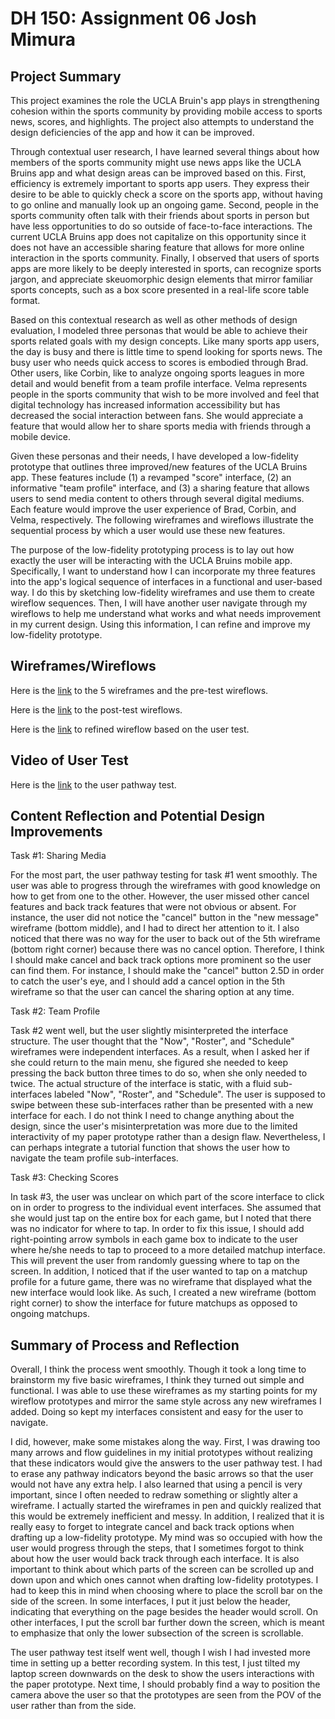 
# DH 150: Assignment 06 Josh Mimura

## Project Summary

This project examines the role the UCLA Bruin's app plays in strengthening cohesion within the sports community by providing mobile access to sports news, scores, and highlights. The project also attempts to understand the design deficiencies of the app and how it can be improved. 

Through contextual user research, I have learned several things about how members of the sports community might use news apps like the UCLA Bruins app and what design areas can be improved based on this. First, efficiency is extremely important to sports app users. They express their desire to be able to quickly check a score on the sports app, without having to go online and manually look up an ongoing game. Second, people in the sports community often talk with their friends about sports in person but have less opportunities to do so outside of face-to-face interactions. The current UCLA Bruins app does not capitalize on this opportunity since it does not have an accessible sharing feature that allows for more online interaction in the sports community. Finally, I observed that users of sports apps are more likely to be deeply interested in sports, can recognize sports jargon, and appreciate skeuomorphic design elements that mirror familiar sports concepts, such as a box score presented in a real-life score table format.

Based on this contextual research as well as other methods of design evaluation, I modeled three personas that would be able to achieve their sports related goals with my design concepts. Like many sports app users, the day is busy and there is little time to spend looking for sports news. The busy user who needs quick access to scores is embodied through Brad. Other users, like Corbin, like to analyze ongoing sports leagues in more detail and would benefit from a team profile interface. Velma represents people in the sports community that wish to be more involved and feel that digital technology has increased information accessibility but has decreased the social interaction between fans. She would appreciate a feature that would allow her to share sports media with friends through a mobile device.

Given these personas and their needs, I have developed a low-fidelity prototype that outlines three improved/new features of the UCLA Bruins app. These features include (1) a revamped "score" interface, (2) an informative "team profile" interface, and (3) a sharing feature that allows users to send media content to others through several digital mediums. Each feature would improve the user experience of Brad, Corbin, and Velma, respectively. The following wireframes and wireflows illustrate the sequential process by which a user would use these new features. 

The purpose of the low-fidelity prototyping process is to lay out how exactly the user will be interacting with the UCLA Bruins mobile app. Specifically, I want to understand how I can incorporate my three features into the app's logical sequence of interfaces in a functional and user-based way. I do this by sketching low-fidelity wireframes and use them to create wireflow sequences. Then, I will have another user navigate through my wireflows to help me understand what works and what needs improvement in my current design. Using this information, I can refine and improve my low-fidelity prototype.


## Wireframes/Wireflows

Here is the [link](https://drive.google.com/open?id=13p2GjmyOweykuyupPcN1sj9mBugTA_-D) to the 5 wireframes and the pre-test wireflows.

Here is the [link](https://drive.google.com/open?id=1U-AXeXbeMQCApCIuXcma1I0A1mw36LsD) to the post-test wireflows.

Here is the [link](https://drive.google.com/open?id=1zvZbI2dr4ci4sXncEdUpjJ_0Y3SwSTS6) to refined wireflow based on the user test.

## Video of User Test

Here is the [link](https://drive.google.com/open?id=1Hu164L5sLFb_K0M_hLI1YcOh7gIdVY8T) to the user pathway test.

## Content Reflection and Potential Design Improvements

Task #1: Sharing Media

For the most part, the user pathway testing for task #1 went smoothly. The user was able to progress through the wireframes with good knowledge on how to get from one to the other. However, the user missed other cancel features and back track features that were not obvious or absent. For instance, the user did not notice the "cancel" button in the "new message" wireframe (bottom middle), and I had to direct her attention to it. I also noticed that there was no way for the user to back out of the 5th wireframe (bottom right corner) because there was no cancel option. Therefore, I think I should make cancel and back track options more prominent so the user can find them. For instance, I should make the "cancel" button 2.5D in order to catch the user's eye, and I should add a cancel option in the 5th wireframe so that the user can cancel the sharing option at any time. 

Task #2: Team Profile

Task #2 went well, but the user slightly misinterpreted the interface structure. The user thought that the "Now", "Roster", and "Schedule" wireframes were independent interfaces. As a result, when I asked her if she could return to the main menu, she figured she needed to keep pressing the back button three times to do so, when she only needed to twice. The actual structure of the interface is static, with a fluid sub-interfaces labeled "Now", "Roster", and "Schedule". The user is supposed to swipe between these sub-interfaces rather than be presented with a new interface for each. I do not think I need to change anything about the design, since the user's misinterpretation was more due to the limited interactivity of my paper prototype rather than a design flaw. Nevertheless, I can perhaps integrate a tutorial function that shows the user how to navigate the team profile sub-interfaces.

Task #3: Checking Scores

In task #3, the user was unclear on which part of the score interface to click on in order to progress to the individual event interfaces. She assumed that she would just tap on the entire box for each game, but I noted that there was no indicator for where to tap. In order to fix this issue, I should add right-pointing arrow symbols in each game box to indicate to the user where he/she needs to tap to proceed to a more detailed matchup interface. This will prevent the user from randomly guessing  where to tap on the screen. In addition, I noticed that if the user wanted to tap on a matchup profile for a future game, there was no wireframe that displayed what the new interface would look like. As such, I created a new wireframe (bottom right corner) to show the interface for future matchups as opposed to ongoing matchups.

## Summary of Process and Reflection

Overall, I think the process went smoothly. Though it took a long time to brainstorm my five basic wireframes, I think they turned out simple and functional. I was able to use these wireframes as my starting points for my wireflow prototypes and mirror the same style across any new wireframes I added. Doing so kept my interfaces consistent and easy for the user to navigate.

I did, however, make some mistakes along the way. First, I was drawing too many arrows and flow guidelines in my initial prototypes without realizing that these indicators would give the answers to the user pathway test. I had to erase any pathway indicators beyond the basic arrows so that the user would not have any extra help. I also learned that using a pencil is very important, since I often needed to redraw something or slightly alter a wireframe. I actually started the wireframes in pen and quickly realized that this would be extremely inefficient and messy. In addition, I realized that it is really easy to forget to integrate cancel and back track options when drafting up a low-fidelity prototype. My mind was so occupied with how the user would progress through the steps, that I sometimes forgot to think about how the user would back track through each interface. It is also important to think about which parts of the screen can be scrolled up and down upon and which ones cannot when drafting low-fidelity prototypes. I had to keep this in mind when choosing where to place the scroll bar on the side of the screen. In some interfaces, I put it just below the header, indicating that everything on the page besides the header would scroll. On other interfaces, I put the scroll bar further down the screen, which is meant to emphasize that only the lower subsection of the screen is scrollable.

The user pathway test itself went well, though I wish I had invested more time in setting up a better recording system. In this test, I just tilted my laptop screen downwards on the desk to show the users interactions with the paper prototype. Next time, I should probably find a way to position the camera above the user so that the prototypes are seen from the POV of the user rather than from the side. 








